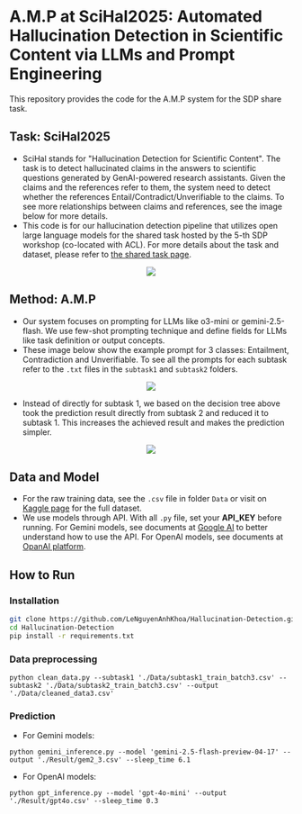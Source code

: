 # A.M.P at SciHal2025: Automated Hallucination Detection in Scientific Content via LLMs and Prompt Engineering

This repository provides the code for the A.M.P system for the SDP share task.

## Task: SciHal2025

- SciHal stands for "Hallucination Detection for Scientific Content". The task is to detect hallucinated claims in the answers to scientific questions generated by GenAI-powered research assistants. Given the claims and the references refer to them, the system need to detect whether the references Entail/Contradict/Unverifiable to the claims. To see more relationships between claims and references, see the image below for more details.
- This code is for our hallucination detection pipeline that utilizes open large language models for the shared task hosted by the 5-th SDP workshop (co-located with ACL). For more details about the task and dataset, please refer to [the shared task page](https://sdproc.org/2025/scihal.html).
<p align="center"><img src="https://github.com/user-attachments/assets/f8a7d554-de7b-4098-b3d3-da036e3acf26"></p>

## Method: A.M.P

- Our system focuses on prompting for LLMs like o3-mini or gemini-2.5-flash. We use few-shot prompting technique and define fields for LLMs like task definition or output concepts.
- These image below show the example prompt for 3 classes: Entailment, Contradiction and Unverifiable. To see all the prompts for each subtask refer to the `.txt` files in the `subtask1` and `subtask2` folders.

<p align="center"><img src="https://github.com/user-attachments/assets/7e709bcf-f437-436f-9b11-f15976bdd8d6"></p>

- Instead of directly for subtask 1, we based on the decision tree above took the prediction result directly from subtask 2 and reduced it to subtask 1. This increases the achieved result and makes the prediction simpler.
<p align="center"><img src="https://github.com/user-attachments/assets/b6dacc89-2cba-47fe-8806-b6665238f8af"></p>

## Data and Model
- For the raw training data, see the `.csv` file in folder `Data` or visit on [Kaggle page](https://www.kaggle.com/competitions/hallucination-detection-scientific-content-2025/data) for the full dataset.
- We use models through API. With all `.py` file, set your **API_KEY** before running. For Gemini models, see documents at [Google AI](https://ai.google.dev/gemini-api/docs?authuser=3) to better understand how to use the API. For OpenAI models, see documents at [OpanAI platform](https://platform.openai.com/docs/overview).
## How to Run
### Installation
```bash
git clone https://github.com/LeNguyenAnhKhoa/Hallucination-Detection.git
cd Hallucination-Detection
pip install -r requirements.txt
```
### Data preprocessing
```python3
python clean_data.py --subtask1 './Data/subtask1_train_batch3.csv' --subtask2 './Data/subtask2_train_batch3.csv' --output './Data/cleaned_data3.csv'
```
### Prediction
- For Gemini models:
```python3
python gemini_inference.py --model 'gemini-2.5-flash-preview-04-17' --output './Result/gem2_3.csv' --sleep_time 6.1
```
- For OpenAI models:
```python3
python gpt_inference.py --model 'gpt-4o-mini' --output './Result/gpt4o.csv' --sleep_time 0.3
```
